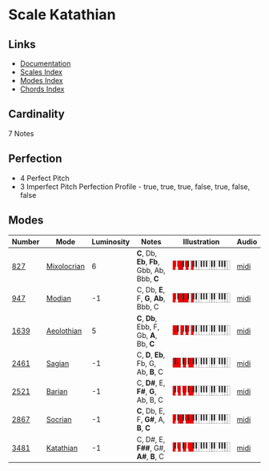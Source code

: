 # Scale Katathian

## Links

- [Documentation](README.md)
- [Scales Index](Scales.md)
- [Modes Index](Modes.md)
- [Chords Index](Chords.md)

## Cardinality

7 Notes

## Perfection

- 4 Perfect Pitch
- 3 Imperfect Pitch
Perfection Profile - true, true, true, false, true, false, false

## Modes

| Number | Mode | Luminosity | Notes | Illustration | Audio |
|--------|------|------------|-------|--------------|-------|
| [827](https://ianring.com/musictheory/scales/827) | [Mixolocrian](ModeMixolocrian.md) | 6 | **C**, Db, **Eb**, **Fb**, Gbb, Ab, Bbb, **C** | ![CNaturalMixolocrian](ModeCNaturalMixolocrian.png) | [midi](https://github.com/edipermadi/music/blob/main/docs/ModeCNaturalMixolocrian.mid?raw=true) | 
| [947](https://ianring.com/musictheory/scales/947) | [Modian](ModeModian.md) | -1 | C, Db, **E**, F, **G**, **Ab**, Bbb, C | ![CNaturalModian](ModeCNaturalModian.png) | [midi](https://github.com/edipermadi/music/blob/main/docs/ModeCNaturalModian.mid?raw=true) | 
| [1639](https://ianring.com/musictheory/scales/1639) | [Aeolothian](ModeAeolothian.md) | 5 | **C**, **Db**, Ebb, F, Gb, **A**, Bb, **C** | ![CNaturalAeolothian](ModeCNaturalAeolothian.png) | [midi](https://github.com/edipermadi/music/blob/main/docs/ModeCNaturalAeolothian.mid?raw=true) | 
| [2461](https://ianring.com/musictheory/scales/2461) | [Sagian](ModeSagian.md) | -1 | C, **D**, **Eb**, Fb, G, Ab, **B**, C | ![CNaturalSagian](ModeCNaturalSagian.png) | [midi](https://github.com/edipermadi/music/blob/main/docs/ModeCNaturalSagian.mid?raw=true) | 
| [2521](https://ianring.com/musictheory/scales/2521) | [Barian](ModeBarian.md) | -1 | C, **D#**, E, **F#**, **G**, Ab, B, C | ![CNaturalBarian](ModeCNaturalBarian.png) | [midi](https://github.com/edipermadi/music/blob/main/docs/ModeCNaturalBarian.mid?raw=true) | 
| [2867](https://ianring.com/musictheory/scales/2867) | [Socrian](ModeSocrian.md) | -1 | **C**, Db, E, F, **G#**, A, **B**, **C** | ![CNaturalSocrian](ModeCNaturalSocrian.png) | [midi](https://github.com/edipermadi/music/blob/main/docs/ModeCNaturalSocrian.mid?raw=true) | 
| [3481](https://ianring.com/musictheory/scales/3481) | [Katathian](ModeKatathian.md) | -1 | C, D#, E, **F##**, G#, **A#**, **B**, C | ![CNaturalKatathian](ModeCNaturalKatathian.png) | [midi](https://github.com/edipermadi/music/blob/main/docs/ModeCNaturalKatathian.mid?raw=true) | 
